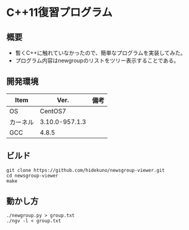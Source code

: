 C++11復習プログラム
=================

## 概要
- 暫くC++に触れていなかったので、簡単なプログラムを実装してみた。
- プログラム内容はnewgroupのリストをツリー表示することである。

## 開発環境
| Item   | Ver. |備考|
|--------|--------|--------|
| OS     | CentOS7 | |
| カーネル | 3.10.0-957.1.3||
| GCC    | 4.8.5||

## ビルド
```
git clone https://github.com/hidekuno/newsgroup-viewer.git
cd newsgroup-viewer
make
```

## 動かし方
```
./newgroup.py > group.txt
./ngv -l < group.txt
```
